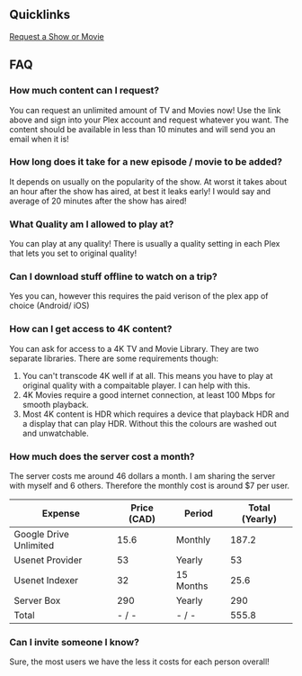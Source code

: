 ## Quicklinks
[Request a Show or Movie](https://rb.swizzin.ltd/qinsignificance/ombi)

## FAQ

### How much content can I request?
You can request an unlimited amount of TV and Movies now! Use the link above and sign into your Plex account and request whatever you want. The content should be available in less than 10 minutes and will send you an email when it is!

### How long does it take for a new episode / movie to be added?
It depends on usually on the popularity of the show. At worst it takes about an hour after the show has aired, at best it leaks early! I would say and average of 20 minutes after the show has aired!

### What Quality am I allowed to play at?
You can play at any quality! There is usually a quality setting in each Plex that lets you set to original quality!

### Can I download stuff offline to watch on a trip?
Yes you can, however this requires the paid verison of the plex app of choice (Android/ iOS)

### How can I get access to 4K content?
You can ask for access to a 4K TV and Movie Library. They are two separate libraries. There are some requirements though:
1. You can't transcode 4K well if at all. This means you have to play at original quality with a compaitable player. I can help with this.
2. 4K Movies require a good internet connection, at least 100 Mbps for smooth playback.
3. Most 4K content is HDR which requires a device that playback HDR and a display that can play HDR. Without this the colours are washed out and unwatchable.

### How much does the server cost a month?
The server costs me around 46 dollars a month. I am sharing the server with myself and 6 others.
Therefore the monthly cost is around $7 per user.

| Expense                | Price (CAD) | Period    | Total (Yearly) |
|------------------------|-------------|-----------|----------------|
| Google Drive Unlimited | 15.6        | Monthly   |          187.2 |
| Usenet Provider        | 53          | Yearly    |             53 |
| Usenet Indexer         | 32          | 15 Months |           25.6 |
| Server Box             | 290         | Yearly    |            290 |
| Total                  | - / -       | - / -     |          555.8 |

### Can I invite someone I know?
Sure, the most users we have the less it costs for each person overall!
